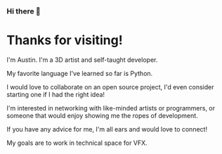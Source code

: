### Hi there 👋

<!--
**tincro/tincro** is a ✨ _special_ ✨ repository because its `README.md` (this file) appears on your GitHub profile.

Here are some ideas to get you started:

- 🔭 I’m currently working on ...
- 🌱 I’m currently learning ...
- 👯 I’m looking to collaborate on ...
- 🤔 I’m looking for help with ...
- 💬 Ask me about ...
- 📫 How to reach me: ...
- 😄 Pronouns: ...
- ⚡ Fun fact: ...
-->
# Thanks for visiting! 

I'm Austin. I'm a 3D artist and self-taught developer.

My favorite language I've learned so far is Python.

I would love to collaborate on an open source project, I'd even consider starting one if I had the right idea!

I'm interested in networking with like-minded artists or programmers, or someone that would enjoy showing me the ropes of development.

If you have any advice for me, I'm all ears and would love to connect!

My goals are to work in technical space for VFX.
